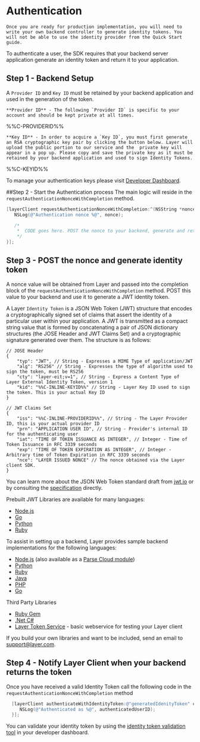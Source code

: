 # Authentication

```emphasis
Once you are ready for production implementation, you will need to write your own backend controller to generate identity tokens. You will not be able to use the identity provider from the Quick Start guide.
```

To authenticate a user, the SDK requires that your backend server application generate an identity token and return it to your application.

## Step 1 - Backend Setup
A `Provider ID` and `Key ID` must be retained by your backend application and used in the generation of the token.

```emphasis
**Provider ID** - The following `Provider ID` is specific to your account and should be kept private at all times.
```

%%C-PROVIDERID%%

```emphasis
**Key ID** - In order to acquire a `Key ID`, you must first generate an RSA cryptographic key pair by clicking the button below. Layer will upload the public portion to our service and the  private key will appear in a pop up. Please copy and save the private key as it must be retained by your backend application and used to sign Identity Tokens.
```

%%C-KEYID%%

To manage your authentication keys please visit [Developer Dashboard](https://developer.layer.com).

##Step 2 - Start the Authentication process
The main logic will reside in the `requestAuthenticationNonceWithCompletion` method.

```objectivec
[layerClient requestAuthenticationNonceWithCompletion:^(NSString *nonce, NSError *error) {
   NSLog(@"Authentication nonce %@", nonce);

   /*
    *  CODE goes here. POST the nonce to your backend, generate and return a JWT identity token
    */
}];
```

## Step 3 - POST the nonce and generate identity token
A nonce value will be obtained from Layer and passed into the completion block of the `requestAuthenticationNonceWithCompletion` method. POST this value to your backend and use it to generate a JWT identity token.

A Layer `Identity Token` is a JSON Web Token (JWT) structure that encodes a cryptographically signed set of claims that assert the identity of a particular user within your application. A JWT is transmitted as a compact string value that is formed by concatenating a pair of JSON dictionary structures (the JOSE Header and JWT Claims Set) and a cryptographic signature generated over them. The structure is as follows:

```
// JOSE Header
{
    "typ": "JWT", // String - Expresses a MIME Type of application/JWT
    "alg": "RS256" // String - Expresses the type of algorithm used to sign the token, must be RS256
    "cty": "layer-eit;v=1", // String - Express a Content Type of Layer External Identity Token, version 1
    "kid": "%%C-INLINE-KEYID%%" // String - Layer Key ID used to sign the token. This is your actual Key ID
}

// JWT Claims Set
{
    "iss": "%%C-INLINE-PROVIDERID%%", // String - The Layer Provider ID, this is your actual provider ID
    "prn": "APPLICATION USER ID", // String - Provider's internal ID for the authenticating user
    "iat": "TIME OF TOKEN ISSUANCE AS INTEGER", // Integer - Time of Token Issuance in RFC 3339 seconds
    "exp": "TIME OF TOKEN EXPIRATION AS INTEGER", // Integer - Arbitrary time of Token Expiration in RFC 3339 seconds
    "nce": "LAYER ISSUED NONCE" // The nonce obtained via the Layer client SDK.
}
```

You can learn more about the JSON Web Token standard draft from [jwt.io](http://jwt.io) or by consulting the [specification](http://self-issued.info/docs/draft-ietf-oauth-json-web-token.html) directly.

Prebuilt JWT Libraries are available for many languages:

* [Node.js](https://github.com/brianloveswords/node-jws)
* [Go](https://github.com/dgrijalva/jwt-go)
* [Python](https://github.com/progrium/pyjwt/)
* [Ruby](https://github.com/progrium/ruby-jwt)

To assist in setting up a backend, Layer provides sample backend implementations for the following languages:

* [Node.js](https://github.com/layerhq/support/blob/master/identity-services-samples/nodejs/) (also available as a [Parse Cloud module](https://github.com/layerhq/layer-parse-module))
* [Python](https://github.com/layerhq/support/blob/master/identity-services-samples/python/)
* [Ruby](https://github.com/layerhq/support/tree/master/identity-services-samples/ruby)
* [Java](https://github.com/layerhq/support/tree/master/identity-services-samples/java)
* [PHP](https://github.com/layerhq/support/tree/master/identity-services-samples/php)
* [Go](https://github.com/layerhq/support/tree/master/identity-services-samples/go)

Third Party Libraries
* [Ruby Gem](https://rubygems.org/gems/layer-identity_token)
* [.Net C#](https://github.com/khanhvu161188/LayerNet)
* [Layer Token Service](https://github.com/dreimannzelt/layer-token_service)  - basic webservice for testing your Layer client

If you build your own libraries and want to be included, send an email to [support@layer.com](mailto:support@layer.com).

## Step 4 - Notify Layer Client when your backend returns the token
Once you have received a valid Identity Token call the following code in the `requestAuthenticationNonceWithCompletion` method

```objectivec
  [layerClient authenticateWithIdentityToken:@"generatedIdenityToken" completion:^(NSString *authenticatedUserID, NSError *error) {
     NSLog(@"Authenticated as %@", authenticatedUserID);
  }];
```

You can validate your identity token by using the [identity token validation tool](/projects/tools) in your developer dashboard.
